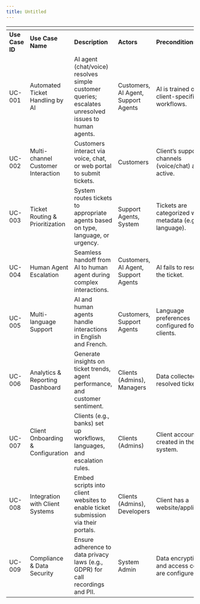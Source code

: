 ```yaml
---
title: Untitled
---
```


<table data-view="cards"><thead><tr><th></th><th></th><th></th><th></th><th></th><th></th><th></th></tr></thead><tbody><tr><td><strong>Use Case ID</strong></td><td><strong>Use Case Name</strong></td><td><strong>Description</strong></td><td><strong>Actors</strong></td><td><strong>Preconditions</strong></td><td><strong>Postconditions</strong></td><td><strong>Key Requirements</strong></td></tr><tr><td>UC-001</td><td>Automated Ticket Handling by AI</td><td>AI agent (chat/voice) resolves simple customer queries; escalates unresolved issues to human agents.</td><td>Customers, AI Agent, Support Agents</td><td>AI is trained on client-specific workflows.</td><td>Ticket resolved or escalated.</td><td>AI integration, Escalation logic.</td></tr><tr><td>UC-002</td><td>Multi-channel Customer Interaction</td><td>Customers interact via voice, chat, or web portal to submit tickets.</td><td>Customers</td><td>Client’s support channels (voice/chat) are active.</td><td>Ticket logged in the system.</td><td>Voice/chat APIs, Web portal UI.</td></tr><tr><td>UC-003</td><td>Ticket Routing &#x26; Prioritization</td><td>System routes tickets to appropriate agents based on type, language, or urgency.</td><td>Support Agents, System</td><td>Tickets are categorized with metadata (e.g., language).</td><td>Ticket assigned to qualified agent.</td><td>Routing rules, Priority algorithms.</td></tr><tr><td>UC-004</td><td>Human Agent Escalation</td><td>Seamless handoff from AI to human agent during complex interactions.</td><td>Customers, AI Agent, Support Agents</td><td>AI fails to resolve the ticket.</td><td>Human agent takes over the interaction.</td><td>Real-time handoff, Context preservation.</td></tr><tr><td>UC-005</td><td>Multi-language Support</td><td>AI and human agents handle interactions in English and French.</td><td>Customers, Support Agents</td><td>Language preferences configured for clients.</td><td>Interaction completed in the customer’s language.</td><td>NLP models, Translation services.</td></tr><tr><td>UC-006</td><td>Analytics &#x26; Reporting Dashboard</td><td>Generate insights on ticket trends, agent performance, and customer sentiment.</td><td>Clients (Admins), Managers</td><td>Data collected from resolved tickets.</td><td>Reports accessible via dashboard.</td><td>Sentiment analysis, Data visualization tools.</td></tr><tr><td>UC-007</td><td>Client Onboarding &#x26; Configuration</td><td>Clients (e.g., banks) set up workflows, languages, and escalation rules.</td><td>Clients (Admins)</td><td>Client account created in the system.</td><td>Client-specific support workflow activated.</td><td>Customizable UI, Workflow templates.</td></tr><tr><td>UC-008</td><td>Integration with Client Systems</td><td>Embed scripts into client websites to enable ticket submission via their portals.</td><td>Clients (Admins), Developers</td><td>Client has a website/application.</td><td>Ticket submission widget integrated.</td><td>API documentation, Sandbox environment.</td></tr><tr><td>UC-009</td><td>Compliance &#x26; Data Security</td><td>Ensure adherence to data privacy laws (e.g., GDPR) for call recordings and PII.</td><td>System Admin</td><td>Data encryption and access controls are configured.</td><td>Audit logs generated; compliance maintained.</td><td>Encryption, Access controls, Audit trails.</td></tr></tbody></table>
